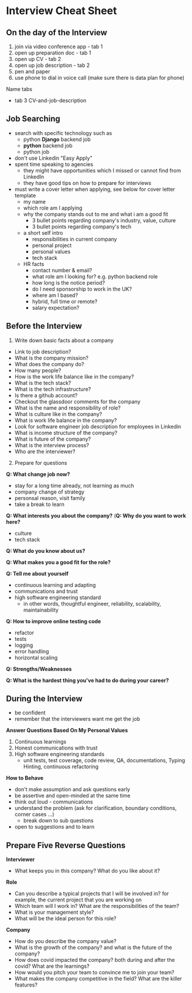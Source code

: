 # Interview Cheat Sheet

## On the day of the Interview

1. join via video conference app      - tab 1
1. open up preparation doc            - tab 1
1. open up CV                         - tab 2
1. open up job description            - tab 2
1. pen and paper
1. use phone to dial in voice call (make sure there is data plan for phone)

Name tabs

- tab 3 CV-and-job-description

## Job Searching

- search with specific technology such as
  - python **Django** backend job
  - **python** backend job
  - python job
- don't use Linkedin "Easy Apply"
- spent time speaking to agencies
  - they might have opportunities which I missed or cannot find from LinkedIn
  - they have good tips on how to prepare for interviews
- must write a cover letter when applying, see below for cover letter template
  - my name
  - which role am I applying
  - why the company stands out to me and what i am a good fit
    - 3 bullet points regarding company's industry, value, culture
    - 3 bullet points regarding company's tech
  - a short self intro
    - responsibilities in current company
    - personal project
    - personal values
    - tech stack
  - HR facts
    - contact number & email?
    - what role am I looking for? e.g. python backend role
    - how long is the notice period?
    - do I need sponsorship to work in the UK?
    - where am I based?
    - hybrid, full time or remote?
    - salary expectation?

## Before the Interview

1. Write down basic facts about a company

- Link to job description?
- What is the company mission?
- What does the company do?
- How many people?
- How is the work life balance like in the company?
- What is the tech stack?
- What is the tech infrastructure?
- Is there a github account?
- Checkout the glassdoor comments for the company
- What is the name and responsibility of role?
- What is culture like in the company?
- What is work life balance in the company?
- Look for software engineer job description for employees in Linkedin
- What is income structure of the company?
- What is future of the company?
- What is the interview process?
- Who are the interviewer?

2. Prepare for questions

**Q: What change job now?**

- stay for a long time already, not learning as much
- company change of strategy
- personsal reason, visit family
- take a break to learn

**Q: What interests you about the company?** (**Q: Why do you want to work here?**

- culture
- tech stack

**Q: What do you know about us?**

**Q: What makes you a good fit for the role?**

**Q: Tell me about yourself**

- continuous learning and adapting
- communications and trust
- high software engineering standard
  - in other words, thoughtful engineer, reliability, scalability, maintainability

**Q: How to improve online testing code**

- refactor
- tests
- logging
- error handling
- horizontal scaling

**Q: Strengths/Weaknesses**

**Q: What is the hardest thing you've had to do during your career?**

## During the Interview

- be confident
- remember that the interviewers want me get the job

**Answer Questions Based On My Personal Values**

1. Continuous learnings
1. Honest communications with trust
1. High software engineering standards
   - unit tests, test coverage, code review, QA, documentations, Typing Hinting, continuous refactoring

**How to Behave**

- don't make assumption and ask questions early
- be assertive and open-minded at the same time
- think out loud - communications
- understand the problem (ask for clarification, boundary conditions, corner cases ...)
  - break down to sub questions
- open to suggestions and to learn

## Prepare Five Reverse Questions

**Interviewer**

- What keeps you in this company? What do you like about it?

**Role**

- Can you describe a typical projects that I will be involved in? for example, the current project that you are working on
- Which team will I work in? What are the responsibilities of the team?
- What is your management style?
- What will be the ideal person for this role?

**Company**

- How do you describe the company value?
- What is the growth of the company? and what is the future of the company?
- How does covid impacted the company? both during and after the covid? What are the learnings?
- How would you pitch your team to convince me to join your team?
- What makes the company competitive in the field? What are the killer features?

